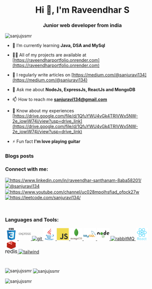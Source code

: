 <h1 align="center">Hi 👋, I'm Raveendhar S</h1>
<h3 align="center">Junior web developer from india</h3>

<p align="left"> <img src="https://komarev.com/ghpvc/?username=sanjujssmr&label=Profile%20views&color=0e75b6&style=flat" alt="sanjujssmr" /> </p>

- 🌱 I’m currently learning **Java, DSA and MySql**

- 👨‍💻 All of my projects are available at [https://raveendharportfolio.onrender.com](https://raveendharportfolio.onrender.com)

- 📝 I regularly write articles on [https://medium.com/@sanjuravi134](https://medium.com/@sanjuravi134)

- 💬 Ask me about **NodeJs, ExpressJs, ReactJs and MongoDB**

- 📫 How to reach me **sanjuravi134@gmail.com**

- 📄 Know about my experiences [https://drive.google.com/file/d/1QfuYWU4vGk4TRIVWx5NW-2e_iowiW74i/view?usp=drive_link](https://drive.google.com/file/d/1QfuYWU4vGk4TRIVWx5NW-2e_iowiW74i/view?usp=drive_link)

- ⚡ Fun fact **I'm love playing guitar**

### Blogs posts
<!-- BLOG-POST-LIST:START -->
<!-- BLOG-POST-LIST:END -->

<h3 align="left">Connect with me:</h3>
<p align="left">
<a href="https://linkedin.com/in/https://www.linkedin.com/in/raveendhar-santhanam-8aba58201/" target="blank"><img align="center" src="https://raw.githubusercontent.com/rahuldkjain/github-profile-readme-generator/master/src/images/icons/Social/linked-in-alt.svg" alt="https://www.linkedin.com/in/raveendhar-santhanam-8aba58201/" height="30" width="40" /></a>
<a href="https://medium.com/@sanjuravi134" target="blank"><img align="center" src="https://raw.githubusercontent.com/rahuldkjain/github-profile-readme-generator/master/src/images/icons/Social/medium.svg" alt="@sanjuravi134" height="30" width="40" /></a>
<a href="https://www.youtube.com/c/https://www.youtube.com/channel/uc028mpolhsfiad_ofpck27w" target="blank"><img align="center" src="https://raw.githubusercontent.com/rahuldkjain/github-profile-readme-generator/master/src/images/icons/Social/youtube.svg" alt="https://www.youtube.com/channel/uc028mpolhsfiad_ofpck27w" height="30" width="40" /></a>
<a href="https://www.leetcode.com/https://leetcode.com/sanjuravi134/" target="blank"><img align="center" src="https://raw.githubusercontent.com/rahuldkjain/github-profile-readme-generator/master/src/images/icons/Social/leet-code.svg" alt="https://leetcode.com/sanjuravi134/" height="30" width="40" /></a>
</p>
<br/>

<h3 align="left">Languages and Tools:</h3>
<p align="left" style="display:"flex"; align-items:"center"; justify-content:"center"; gap:"10px"; flex-wrap:"wrap"> <a href="https://www.w3schools.com/css/" target="_blank" rel="noreferrer"> <img src="https://raw.githubusercontent.com/devicons/devicon/master/icons/css3/css3-original-wordmark.svg" alt="css3" width="40" height="40"/> </a> <a href="https://expressjs.com" target="_blank" rel="noreferrer"> <img src="https://raw.githubusercontent.com/devicons/devicon/master/icons/express/express-original-wordmark.svg" alt="express" width="40" height="40"/> </a> <a href="https://git-scm.com/" target="_blank" rel="noreferrer"> <img src="https://www.vectorlogo.zone/logos/git-scm/git-scm-icon.svg" alt="git" width="40" height="40"/> </a> <a href="https://www.java.com" target="_blank" rel="noreferrer"> <img src="https://raw.githubusercontent.com/devicons/devicon/master/icons/java/java-original.svg" alt="java" width="40" height="40"/> </a> <a href="https://developer.mozilla.org/en-US/docs/Web/JavaScript" target="_blank" rel="noreferrer"> <img src="https://raw.githubusercontent.com/devicons/devicon/master/icons/javascript/javascript-original.svg" alt="javascript" width="40" height="40"/> </a> <a href="https://www.mongodb.com/" target="_blank" rel="noreferrer"> <img src="https://raw.githubusercontent.com/devicons/devicon/master/icons/mongodb/mongodb-original-wordmark.svg" alt="mongodb" width="40" height="40"/> </a> <a href="https://www.mysql.com/" target="_blank" rel="noreferrer"> <img src="https://raw.githubusercontent.com/devicons/devicon/master/icons/mysql/mysql-original-wordmark.svg" alt="mysql" width="40" height="40"/> </a> <a href="https://nodejs.org" target="_blank" rel="noreferrer"> <img src="https://raw.githubusercontent.com/devicons/devicon/master/icons/nodejs/nodejs-original-wordmark.svg" alt="nodejs" width="40" height="40"/> </a> <a href="https://www.rabbitmq.com" target="_blank" rel="noreferrer"> <img src="https://www.vectorlogo.zone/logos/rabbitmq/rabbitmq-icon.svg" alt="rabbitMQ" width="40" height="40"/> </a> <a href="https://reactjs.org/" target="_blank" rel="noreferrer"> <img src="https://raw.githubusercontent.com/devicons/devicon/master/icons/react/react-original-wordmark.svg" alt="react" width="40" height="40"/> </a> <a href="https://redis.io" target="_blank" rel="noreferrer"> <img src="https://raw.githubusercontent.com/devicons/devicon/master/icons/redis/redis-original-wordmark.svg" alt="redis" width="40" height="40"/> </a> <a href="https://tailwindcss.com/" target="_blank" rel="noreferrer"> <img src="https://www.vectorlogo.zone/logos/tailwindcss/tailwindcss-icon.svg" alt="tailwind" width="40" height="40"/> </a> </p>
<br/>

<p><img align="left" src="https://github-readme-stats.vercel.app/api/top-langs?username=sanjujssmr&show_icons=true&locale=en&layout=compact" alt="sanjujssmr" /></p>

<p>&nbsp;<img align="center" src="https://github-readme-stats.vercel.app/api?username=sanjujssmr&show_icons=true&locale=en" alt="sanjujssmr" /></p>

<p><img align="center" src="https://github-readme-streak-stats.herokuapp.com/?user=sanjujssmr&" alt="sanjujssmr" /></p>
